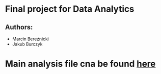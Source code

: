 # Final project for Data Analytics

## Authors:
* Marcin Bereźnicki
* Jakub Burczyk

# Main analysis file cna be found [here](https://github.com/Mar-Ber/DA_DiamondModel/blob/main/analysis.ipynb)

